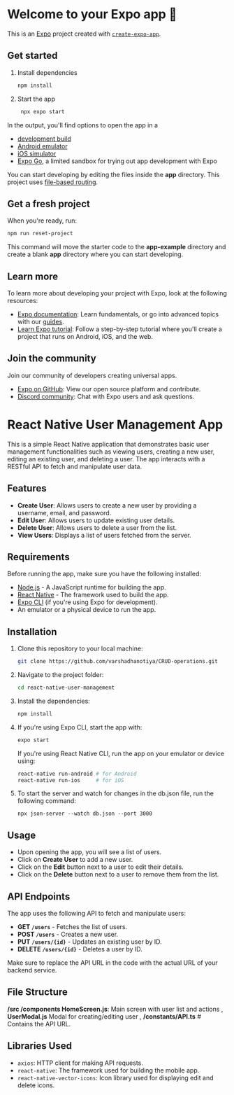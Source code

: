 # Welcome to your Expo app 👋

This is an [Expo](https://expo.dev) project created with [`create-expo-app`](https://www.npmjs.com/package/create-expo-app).

## Get started

1. Install dependencies

   ```bash
   npm install
   ```

2. Start the app

   ```bash
    npx expo start
   ```

In the output, you'll find options to open the app in a

- [development build](https://docs.expo.dev/develop/development-builds/introduction/)
- [Android emulator](https://docs.expo.dev/workflow/android-studio-emulator/)
- [iOS simulator](https://docs.expo.dev/workflow/ios-simulator/)
- [Expo Go](https://expo.dev/go), a limited sandbox for trying out app development with Expo

You can start developing by editing the files inside the **app** directory. This project uses [file-based routing](https://docs.expo.dev/router/introduction).

## Get a fresh project

When you're ready, run:

```bash
npm run reset-project
```

This command will move the starter code to the **app-example** directory and create a blank **app** directory where you can start developing.

## Learn more

To learn more about developing your project with Expo, look at the following resources:

- [Expo documentation](https://docs.expo.dev/): Learn fundamentals, or go into advanced topics with our [guides](https://docs.expo.dev/guides).
- [Learn Expo tutorial](https://docs.expo.dev/tutorial/introduction/): Follow a step-by-step tutorial where you'll create a project that runs on Android, iOS, and the web.

## Join the community

Join our community of developers creating universal apps.

- [Expo on GitHub](https://github.com/expo/expo): View our open source platform and contribute.
- [Discord community](https://chat.expo.dev): Chat with Expo users and ask questions.













# React Native User Management App

This is a simple React Native application that demonstrates basic user management functionalities such as viewing users, creating a new user, editing an existing user, and deleting a user. The app interacts with a RESTful API to fetch and manipulate user data.

## Features

- **Create User**: Allows users to create a new user by providing a username, email, and password.
- **Edit User**: Allows users to update existing user details.
- **Delete User**: Allows users to delete a user from the list.
- **View Users**: Displays a list of users fetched from the server.

## Requirements

Before running the app, make sure you have the following installed:

- [Node.js](https://nodejs.org/) - A JavaScript runtime for building the app.
- [React Native](https://reactnative.dev/docs/environment-setup) - The framework used to build the app.
- [Expo CLI](https://docs.expo.dev/get-started/installation/) (if you're using Expo for development).
- An emulator or a physical device to run the app.

## Installation

1. Clone this repository to your local machine:

    ```bash
    git clone https://github.com/varshadhanotiya/CRUD-operations.git
    ```

2. Navigate to the project folder:

    ```bash
    cd react-native-user-management
    ```

3. Install the dependencies:

    ```bash
    npm install
    ```

4. If you're using Expo CLI, start the app with:

    ```bash
    expo start
    ```

    If you're using React Native CLI, run the app on your emulator or device using:

    ```bash
    react-native run-android # for Android
    react-native run-ios     # for iOS
    ```
5. To start the server and watch for changes in the db.json file, run the following command:

    ```
    npx json-server --watch db.json --port 3000
    ```

## Usage

- Upon opening the app, you will see a list of users.
- Click on **Create User** to add a new user.
- Click on the **Edit** button next to a user to edit their details.
- Click on the **Delete** button next to a user to remove them from the list.

## API Endpoints

The app uses the following API to fetch and manipulate users:

- **GET `/users`** - Fetches the list of users.
- **POST `/users`** - Creates a new user.
- **PUT `/users/{id}`** - Updates an existing user by ID.
- **DELETE `/users/{id}`** - Deletes a user by ID.

Make sure to replace the API URL in the code with the actual URL of your backend service.

## File Structure


**/src /components HomeScreen.js**: Main screen with user list and actions ,
**UserModal.js** Modal for creating/editing user ,
**/constants/API.ts** # Contains the API URL.


## Libraries Used

- `axios`: HTTP client for making API requests.
- `react-native`: The framework used for building the mobile app.
- `react-native-vector-icons`: Icon library used for displaying edit and delete icons.



